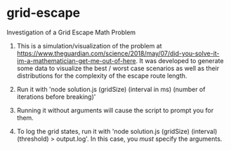 # grid-escape
Investigation of a Grid Escape Math Problem

1.  This is a simulation/visualization of the problem at <https://www.theguardian.com/science/2018/may/07/did-you-solve-it-im-a-mathematician-get-me-out-of-here>. It was developed to generate some data to visualize the best / worst case scenarios as well as their distributions for the complexity of the escape route length.

2.  Run it with 'node solution.js (gridSize) (interval in ms) (number of iterations before breaking)'

3.  Running it without arguments will cause the script to prompt you for them.

4.  To log the grid states, run it with 'node solution.js (gridSize) (interval) (threshold) > output.log'. In this case, you _must_ specify the arguments.